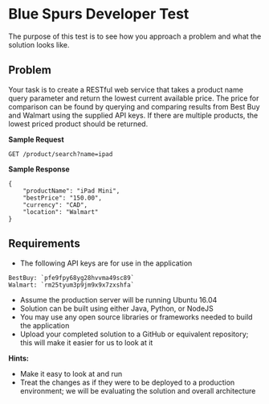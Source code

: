 # Blue Spurs Developer Test

The purpose of this test is to see how you approach a problem and what the solution looks like.  

## Problem

Your task is to create a RESTful web service that takes a product name query parameter and return the lowest current available price.  The price for comparison can be found by querying and comparing results from Best Buy and Walmart using the supplied API keys.  If there are multiple products, the lowest priced product should be returned.

**Sample Request**
```
GET /product/search?name=ipad
```

**Sample Response**
```
{
    "productName": "iPad Mini",
    "bestPrice": "150.00",
    "currency": "CAD",
    "location": "Walmart"
}
```
## Requirements

* The following API keys are for use in the application
```
BestBuy: `pfe9fpy68yg28hvvma49sc89`
Walmart: `rm25tyum3p9jm9x9x7zxshfa`
```
* Assume the production server will be running Ubuntu 16.04
* Solution can be built using either Java, Python, or NodeJS
* You may use any open source libraries or frameworks needed to build the application
* Upload your completed solution to a GitHub or equivalent repository; this will make it easier for us to look at it

**Hints:**

* Make it easy to look at and run
* Treat the changes as if they were to be deployed to a production environment; we will be evaluating the solution and overall architecture